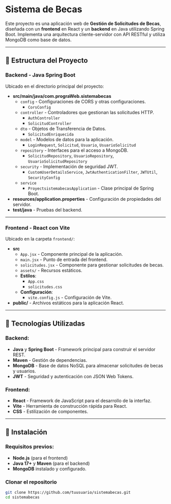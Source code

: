 # Sistema de Becas

Este proyecto es una aplicación web de **Gestión de Solicitudes de Becas**, diseñada con un **frontend** en React y un **backend** en Java utilizando Spring Boot. Implementa una arquitectura cliente-servidor con API RESTful y utiliza MongoDB como base de datos.

---

## 📁 Estructura del Proyecto

### Backend - **Java Spring Boot**

Ubicado en el directorio principal del proyecto:

- **src/main/java/com.prograWeb.sistemabecas**
  - `config` - Configuraciones de CORS y otras configuraciones.
    - `CorsConfig`
  - `controller` - Controladores que gestionan las solicitudes HTTP.
    - `AuthController`
    - `SolicitudController`
  - `dto` - Objetos de Transferencia de Datos.
    - `SolicitudEnriquecida`
  - `model` - Modelos de datos para la aplicación.
    - `LoginRequest`, `Solicitud`, `Usuario`, `UsuarioSolicitud`
  - `repository` - Interfaces para el acceso a MongoDB.
    - `SolicitudRepository`, `UsuarioRepository`, `UsuarioSolicitudRepository`
  - `security` - Implementación de seguridad JWT.
    - `CustomUserDetailsService`, `JwtAuthenticationFilter`, `JWTUtil`, `SecurityConfig`
  - `service`
    - `ProyectsistemabecasApplication` - Clase principal de Spring Boot.
- **resources/application.properties** - Configuración de propiedades del servidor.
- **test/java** - Pruebas del backend.

---

### Frontend - **React con Vite**

Ubicado en la carpeta `frontend/`:

- **src**
  - `App.jsx` - Componente principal de la aplicación.
  - `main.jsx` - Punto de entrada del frontend.
  - `solicitudes.jsx` - Componente para gestionar solicitudes de becas.
  - `assets/` - Recursos estáticos.
  - **Estilos**:
    - `App.css`
    - `solicitudes.css`
  - **Configuración**:
    - `vite.config.js` - Configuración de Vite.
- **public/** - Archivos estáticos para la aplicación React.

---

## 🚀 Tecnologías Utilizadas

### Backend:

- **Java** y **Spring Boot** - Framework principal para construir el servidor REST.
- **Maven** - Gestión de dependencias.
- **MongoDB** - Base de datos NoSQL para almacenar solicitudes de becas y usuarios.
- **JWT** - Seguridad y autenticación con JSON Web Tokens.

### Frontend:

- **React** - Framework de JavaScript para el desarrollo de la interfaz.
- **Vite** - Herramienta de construcción rápida para React.
- **CSS** - Estilización de componentes.

---

## 🔧 Instalación

### Requisitos previos:

- **Node.js** (para el frontend)
- **Java 17+** y **Maven** (para el backend)
- **MongoDB** instalado y configurado.

### Clonar el repositorio

```bash
git clone https://github.com/tuusuario/sistemabecas.git
cd sistemabecas
```
